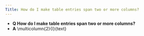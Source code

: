 ```yaml
---
Title: How do I make table entries span two or more columns?
---
```


- **Q How do I make table entries span two or more columns?**
- **A** \\multicolumn{2}{l}{text}

